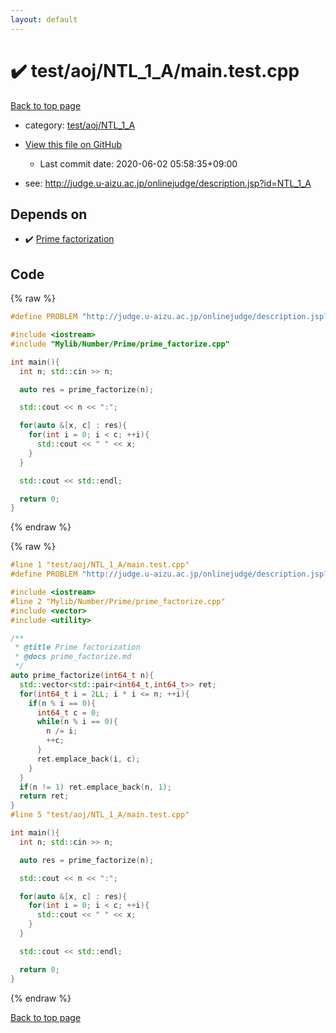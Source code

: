 ```yaml
---
layout: default
---
```


<!-- mathjax config similar to math.stackexchange -->
<script type="text/javascript" async
  src="https://cdnjs.cloudflare.com/ajax/libs/mathjax/2.7.5/MathJax.js?config=TeX-MML-AM_CHTML">
</script>
<script type="text/x-mathjax-config">
  MathJax.Hub.Config({
    TeX: { equationNumbers: { autoNumber: "AMS" }},
    tex2jax: {
      inlineMath: [ ['$','$'] ],
      processEscapes: true
    },
    "HTML-CSS": { matchFontHeight: false },
    displayAlign: "left",
    displayIndent: "2em"
  });
</script>

<script type="text/javascript" src="https://cdnjs.cloudflare.com/ajax/libs/jquery/3.4.1/jquery.min.js"></script>
<script src="https://cdn.jsdelivr.net/npm/jquery-balloon-js@1.1.2/jquery.balloon.min.js" integrity="sha256-ZEYs9VrgAeNuPvs15E39OsyOJaIkXEEt10fzxJ20+2I=" crossorigin="anonymous"></script>
<script type="text/javascript" src="../../../../assets/js/copy-button.js"></script>
<link rel="stylesheet" href="../../../../assets/css/copy-button.css" />


# :heavy_check_mark: test/aoj/NTL_1_A/main.test.cpp

<a href="../../../../index.html">Back to top page</a>

* category: <a href="../../../../index.html#3008ead005d9a504d0a3e077716b71c1">test/aoj/NTL_1_A</a>
* <a href="{{ site.github.repository_url }}/blob/master/test/aoj/NTL_1_A/main.test.cpp">View this file on GitHub</a>
    - Last commit date: 2020-06-02 05:58:35+09:00


* see: <a href="http://judge.u-aizu.ac.jp/onlinejudge/description.jsp?id=NTL_1_A">http://judge.u-aizu.ac.jp/onlinejudge/description.jsp?id=NTL_1_A</a>


## Depends on

* :heavy_check_mark: <a href="../../../../library/Mylib/Number/Prime/prime_factorize.cpp.html">Prime factorization</a>


## Code

<a id="unbundled"></a>
{% raw %}
```cpp
#define PROBLEM "http://judge.u-aizu.ac.jp/onlinejudge/description.jsp?id=NTL_1_A"

#include <iostream>
#include "Mylib/Number/Prime/prime_factorize.cpp"

int main(){
  int n; std::cin >> n;

  auto res = prime_factorize(n);

  std::cout << n << ":";

  for(auto &[x, c] : res){
    for(int i = 0; i < c; ++i){
      std::cout << " " << x;
    }
  }

  std::cout << std::endl;

  return 0;
}

```
{% endraw %}

<a id="bundled"></a>
{% raw %}
```cpp
#line 1 "test/aoj/NTL_1_A/main.test.cpp"
#define PROBLEM "http://judge.u-aizu.ac.jp/onlinejudge/description.jsp?id=NTL_1_A"

#include <iostream>
#line 2 "Mylib/Number/Prime/prime_factorize.cpp"
#include <vector>
#include <utility>

/**
 * @title Prime factorization
 * @docs prime_factorize.md
 */
auto prime_factorize(int64_t n){
  std::vector<std::pair<int64_t,int64_t>> ret;
  for(int64_t i = 2LL; i * i <= n; ++i){
    if(n % i == 0){
      int64_t c = 0;
      while(n % i == 0){
        n /= i;
        ++c;
      }
      ret.emplace_back(i, c);
    }
  }
  if(n != 1) ret.emplace_back(n, 1);
  return ret;
}
#line 5 "test/aoj/NTL_1_A/main.test.cpp"

int main(){
  int n; std::cin >> n;

  auto res = prime_factorize(n);

  std::cout << n << ":";

  for(auto &[x, c] : res){
    for(int i = 0; i < c; ++i){
      std::cout << " " << x;
    }
  }

  std::cout << std::endl;

  return 0;
}

```
{% endraw %}

<a href="../../../../index.html">Back to top page</a>

